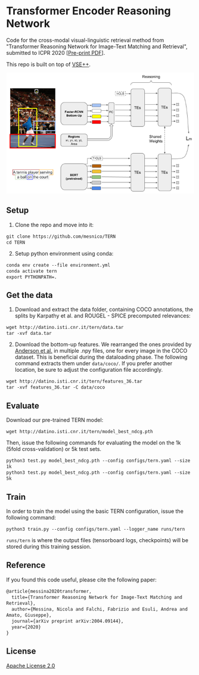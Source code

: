 # Transformer Encoder Reasoning Network

Code for the cross-modal visual-linguistic retrieval method from "Transformer Reasoning Network for Image-Text Matching and Retrieval", submitted to ICPR 2020 [[Pre-print PDF](https://arxiv.org/pdf/2004.09144.pdf)].

This repo is built on top of [VSE++](https://github.com/fartashf/vsepp).
<p align="center">
  <img src="images/architecture.png">
</p>


## Setup

1. Clone the repo and move into it:
```
git clone https://github.com/mesnico/TERN
cd TERN
```

2. Setup python environment using conda:
```
conda env create --file environment.yml
conda activate tern
export PYTHONPATH=.
```

## Get the data
1. Download and extract the data folder, containing COCO annotations, the splits by Karpathy et al. and ROUGEL - SPICE precomputed relevances:

```
wget http://datino.isti.cnr.it/tern/data.tar
tar -xvf data.tar
```

2. Download the bottom-up features. We rearranged the ones provided by [Anderson et al.](https://github.com/peteanderson80/bottom-up-attention) in multiple .npy files, one for every image in the COCO dataset. This is beneficial during the dataloading phase.
The following command extracts them under `data/coco/`. If you prefer another location, be sure to adjust the configuration file accordingly.
```
wget http://datino.isti.cnr.it/tern/features_36.tar
tar -xvf features_36.tar -C data/coco
```

## Evaluate
Download our pre-trained TERN model: 
```
wget http://datino.isti.cnr.it/tern/model_best_ndcg.pth
```

Then, issue the following commands for evaluating the model on the 1k (5fold cross-validation) or 5k test sets.
```
python3 test.py model_best_ndcg.pth --config configs/tern.yaml --size 1k
python3 test.py model_best_ndcg.pth --config configs/tern.yaml --size 5k
```

## Train
In order to train the model using the basic TERN configuration, issue the following command:
```
python3 train.py --config configs/tern.yaml --logger_name runs/tern
```
`runs/tern` is where the output files (tensorboard logs, checkpoints) will be stored during this training session.

## Reference
If you found this code useful, please cite the following paper:

    @article{messina2020transformer,
      title={Transformer Reasoning Network for Image-Text Matching and Retrieval},
      author={Messina, Nicola and Falchi, Fabrizio and Esuli, Andrea and Amato, Giuseppe},
      journal={arXiv preprint arXiv:2004.09144},
      year={2020}
    }

## License

[Apache License 2.0](http://www.apache.org/licenses/LICENSE-2.0)
